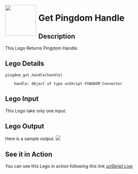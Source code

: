 [<img align="left" src="https://unskript.com/assets/favicon.png" width="100" height="100" style="padding-right: 5px">](https://unskript.com/assets/favicon.png) 
<h1>Get Pingdom Handle</h1>

## Description
This Lego Returns Pingdom Handle.


## Lego Details

    pingdom_get_handle(handle)

        handle: Object of type unSkript PINGDOM Connector
        


## Lego Input
This Lego take only one input. 

## Lego Output
Here is a sample output.
<img src="./1.png">


## See it in Action

You can see this Lego in action following this link [unSkript Live](https://us.app.unskript.io)